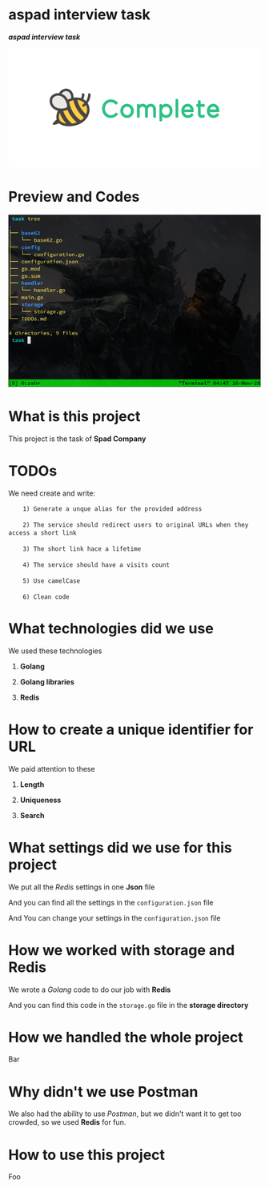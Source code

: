 # aspad interview task
<b><var>aspad interview task</var></b>

<div>
  <img
      src="/data/task-completed.png"
      alt="aspad interview task | task completed"
      style="max-width:100%;"
  />
</div>

# Preview and Codes
<div>
  <img
      src="/data/tree-the-task-codes.png"
      alt="aspad interview task | tree the task codes"
      style="max-width:100%;"
  />
</div>

# What is this project
This project is the task of <strong>Spad Company</strong>

# TODOs
We need create and write:

        1) Generate a unque alias for the provided address

        2) The service should redirect users to original URLs when they access a short link 
        
        3) The short link hace a lifetime
        
        4) The service should have a visits count 
        
        5) Use camelCase
        
        6) Clean code

# What technologies did we use
We used these technologies

  1. **Golang** 
  
  2. **Golang libraries**
  
  3. **Redis**

# How to create a unique identifier for URL
<div>
We paid attention to these
  
  1. **Length**
  
  2. **Uniqueness**
  
  3. **Search**
</div>

# What settings did we use for this project
We put all the <var>Redis</var> settings in one **Json** file

And you can find all the settings in the ``configuration.json`` file
  
And You can change your settings in the ``configuration.json`` file

# How we worked with storage and Redis
We wrote a <var>Golang</var> code to do our job with **Redis**

And you can find this code in the ``storage.go`` file in the **storage directory**

# How we handled the whole project
Bar

# Why didn't we use Postman
We also had the ability to use <var>Postman</var>, but we didn't want it to get too crowded, so we used **Redis** for fun.

# How to use this project
Foo
